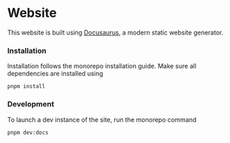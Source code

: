 # Website

This website is built using [Docusaurus](https://docusaurus.io/), a modern static website generator.

### Installation

Installation follows the monorepo installation guide. Make sure all dependencies are installed using

```
pnpm install
```

### Development

To launch a dev instance of the site, run the monorepo command

```
pnpm dev:docs
```
